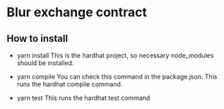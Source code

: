 # Blur exchange contract

## How to install
- yarn install
This is the hardhat project, so necessary node_modules should be installed.

- yarn compile
You can check this command in the package.json. This runs the hardhat compile command.

- yarn test
This runs the hardhat test command

